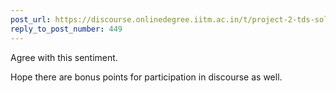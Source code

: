```yaml
---
post_url: https://discourse.onlinedegree.iitm.ac.in/t/project-2-tds-solver-discussion-thread/169029/450
reply_to_post_number: 449
---
```

Agree with this sentiment.

Hope there are bonus points for participation in discourse as well.